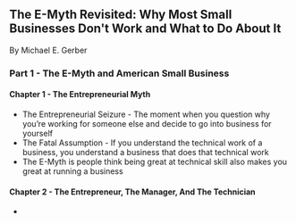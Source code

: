 ## The E-Myth Revisited: Why Most Small Businesses Don't Work and What to Do About It
By Michael E. Gerber

### Part 1 - The E-Myth and American Small Business

#### Chapter 1 - The Entrepreneurial Myth

* The Entrepreneurial Seizure - The moment when you question why you’re working for someone else and decide to go into business for yourself
* The Fatal Assumption - If you understand the technical work of a business, you understand a business that does that technical work
* The E-Myth is people think being great at technical skill also makes you great at running a business

#### Chapter 2 - The Entrepreneur, The Manager, And The Technician

* 
